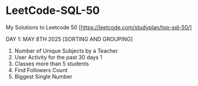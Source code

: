 # LeetCode-SQL-50

My Solutions to Leetcode 50 [https://leetcode.com/studyplan/top-sql-50/]


DAY 1: MAY 8TH 2025 [SORTING AND GROUPING]
1. Number of Unique Subjects by a Teacher
2. User Activity for the past 30 days 1
3. Classes more than 5 students
4. Find Followers Count
5. Biggest Single Number
 
